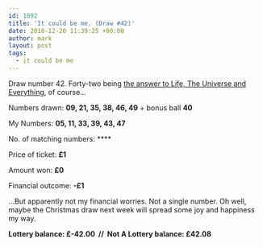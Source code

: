 ```yaml
---
id: 1092
title: 'It could be me. (Draw #42)'
date: 2010-12-20 11:39:25 +00:00
author: mark
layout: post
tags:
  - it could be me
---
```

Draw number 42. Forty-two being [the answer to Life, The Universe and Everything](http://en.wikipedia.org/wiki/42_(number)#In_The_Hitchhiker.27s_Guide_to_the_Galaxy), of course…

Numbers drawn: **09, 21, 35, 38, 46, 49** + bonus ball **40**

My Numbers: **05, 11, 33, 39, 43, 47**

No. of matching numbers: ****

Price of ticket: **£1**

Amount won: **£0**

Financial outcome: **-£1**

&#8230;But apparently not my financial worries. Not a single number. Oh well, maybe the Christmas draw next week will spread some joy and happiness my way.

**Lottery balance: £-42.00  //  Not A Lottery balance: £42.08**